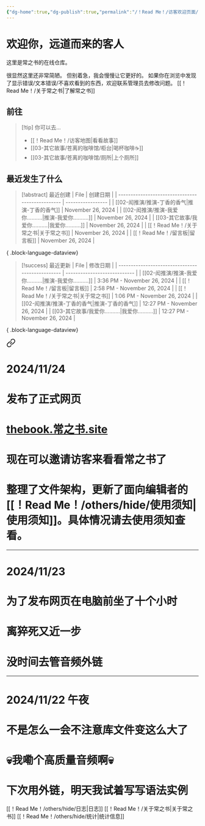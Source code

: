 ```yaml
---
{"dg-home":true,"dg-publish":true,"permalink":"/！Read Me！/访客欢迎页面/","tags":["gardenEntry"],"dgPassFrontmatter":true,"noteIcon":"\\！Read Me！\\others\\data\\svg","created":"2024-11-24T12:27:53.000+08:00","updated":"2024-11-25T10:13:46.969+08:00"}
---
```


# 欢迎你，远道而来的客人

这里是常之书的在线仓库。

很显然这里还非常简陋。
但别着急，我会慢慢让它更好的。
如果你在浏览中发现了显示错误/文本错误/不喜欢看到的东西，欢迎联系管理员去修改问题。
[[！Read Me！/关于常之书\|了解常之书]]

## 前往

> [!tip] 你可以去...
> - [[！Read Me！/访客地图\|看看故事]]
> - [[03-其它故事/苍离的咖啡馆/柜台\|喝杯咖啡☕]]
> - [[03-其它故事/苍离的咖啡馆/厕所\|上个厕所]]

## 最近发生了什么

>[!abstract] 最近创建
> | File                                             | 创建日期              |
> | ------------------------------------------------ | ----------------- |
> | [[02-闳推演/推演-丁香的香气\|推演-丁香的香气]]                 | November 26, 2024 |
> | [[02-闳推演/推演-我爱你..........\|推演-我爱你..........]] | November 26, 2024 |
> | [[03-其它故事/我爱你..........\|我爱你..........]]      | November 26, 2024 |
> | [[！Read Me！/关于常之书\|关于常之书]]                    | November 26, 2024 |
> | [[！Read Me！/留言板\|留言板]]                        | November 26, 2024 |
> 
{ .block-language-dataview}

>[!success] 最近更新
> | File                                             | 修改日期                         |
> | ------------------------------------------------ | ---------------------------- |
> | [[02-闳推演/推演-我爱你..........\|推演-我爱你..........]] | 3:36 PM - November 26, 2024  |
> | [[！Read Me！/留言板\|留言板]]                        | 2:58 PM - November 26, 2024  |
> | [[！Read Me！/关于常之书\|关于常之书]]                    | 1:06 PM - November 26, 2024  |
> | [[02-闳推演/推演-丁香的香气\|推演-丁香的香气]]                 | 12:27 PM - November 26, 2024 |
> | [[03-其它故事/我爱你..........\|我爱你..........]]      | 12:27 PM - November 26, 2024 |
> 
{ .block-language-dataview}


<div class="transclusion internal-embed is-loaded"><a class="markdown-embed-link" href="/read-me/others/hide//" aria-label="Open link"><svg xmlns="http://www.w3.org/2000/svg" width="24" height="24" viewBox="0 0 24 24" fill="none" stroke="currentColor" stroke-width="2" stroke-linecap="round" stroke-linejoin="round" class="svg-icon lucide-link"><path d="M10 13a5 5 0 0 0 7.54.54l3-3a5 5 0 0 0-7.07-7.07l-1.72 1.71"></path><path d="M14 11a5 5 0 0 0-7.54-.54l-3 3a5 5 0 0 0 7.07 7.07l1.71-1.71"></path></svg></a><div class="markdown-embed">





# 2024/11/24
# 发布了正式网页
# [thebook.常之书.site]()
# 现在可以邀请访客来看看常之书了
# 整理了文件架构，更新了面向编辑者的[[！Read Me！/others/hide/使用须知\|使用须知]]。具体情况请去使用须知查看。


---
# 2024/11/23
# 为了发布网页在电脑前坐了十个小时
# 离猝死又近一步
# 没时间去管音频外链

---
# 2024/11/22 午夜
# 不是怎么一会不注意库文件变这么大了
# 💀我嘞个高质量音频啊💀
# 下次用外链，明天我试着写写语法实例

</div></div>


[[！Read Me！/others/hide/日志\|日志]]
[[！Read Me！/关于常之书\|关于常之书]]
[[！Read Me！/others/hide/统计\|统计信息]]
